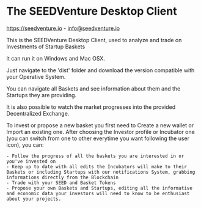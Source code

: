 # The SEEDVenture Desktop Client

https://seedventure.io - info@seedventure.io

This is the SEEDVenture Desktop Client, used to analyze and trade on Investments of Startup Baskets

It can run it on Windows and Mac OSX.

Just navigate to the 'dist' folder and download the version compatible with your Operative System.

You can navigate all Baskets and see information about them and the Startups they are providing.

It is also possible to watch the market progresses into the provided Decentralized Exchange.

To invest or propose a new basket you first need to Create a new wallet or Import an existing one.
After choosing the Investor profile or Incubator one (you can switch from one to other everytime you want following the user icon), you can:

    - Follow the progress of all the baskets you are interested in or you've invested on
    - Keep up to date with all edits the Incubators will make to their Baskets or including Startups with our notifications System, grabbing informations directly from the Blockchain
    - Trade with your SEED and Basket Tokens
    - Propose your own Baskets and Startups, editing all the informative and economic data your investors will need to know to be enthusiast about your projects.